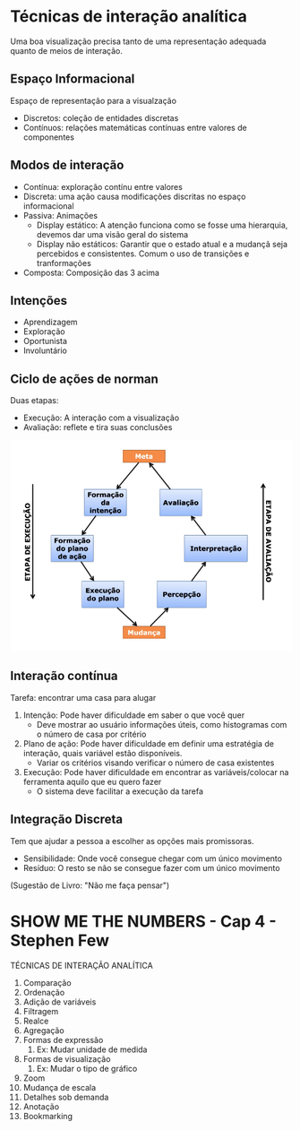 # Técnicas de interação analítica

Uma boa visualização precisa tanto de uma representação adequada quanto de meios de interação.

## Espaço Informacional

Espaço de representação para a visualzação
- Discretos: coleção de entidades discretas
- Contínuos: relações matemáticas contínuas entre valores de componentes

## Modos de interação

- Contínua: exploração contínu entre valores
- Discreta: uma ação causa modificações discritas no espaço informacional
- Passiva: Animações
  - Display estático: A atenção funciona como se fosse uma hierarquia, devemos dar uma visão geral do sistema
  - Display não estáticos: Garantir que o estado atual e a mudançã seja percebidos e consistentes. Comum o uso de transições e tranformações 
- Composta: Composição das 3 acima

## Intenções

- Aprendizagem
- Exploração
- Oportunista
- Involuntário

## Ciclo de ações de norman

Duas etapas:
- Execução: A interação com a visualização
- Avaliação: reflete e tira suas conclusões

![](imgs/ciclo-de-norman.png)

## Interação contínua

Tarefa: encontrar uma casa para alugar

1. Intenção: Pode haver dificuldade em saber o que você quer
   - Deve mostrar ao usuário informações úteis, como histogramas com o número de casa por critério 
2. Plano de ação: Pode haver dificuldade em definir uma estratégia de interação, quais variável estão disponíveis.
   - Variar os critérios visando verificar o número de casa existentes
3. Execução: Pode haver dificuldade em encontrar as variáveis/colocar na ferramenta aquilo que eu quero fazer
   - O sistema deve facilitar a execução da tarefa

## Integração Discreta

Tem que ajudar a pessoa a escolher as opções mais promissoras.

- Sensibilidade: Onde você consegue chegar com um único movimento
- Resíduo: O resto se não se consegue fazer com um único movimento

(Sugestão de Livro: "Não me faça pensar")

# SHOW ME THE NUMBERS - Cap 4 - Stephen Few

TÉCNICAS DE INTERAÇÃO ANALÍTICA
1. Comparação
2. Ordenação
3. Adição de variáveis
4. Filtragem
5. Realce
6. Agregação
7. Formas de expressão
   1. Ex: Mudar unidade de medida
8. Formas de visualização
   1. Ex: Mudar o tipo de gráfico
9.  Zoom
10. Mudança de escala
11. Detalhes sob demanda
12. Anotação
13. Bookmarking